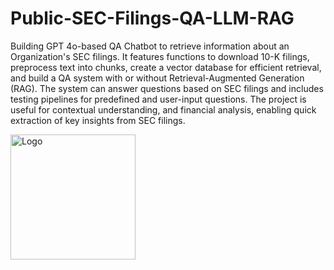 # Public-SEC-Filings-QA-LLM-RAG
Building GPT 4o-based QA Chatbot to retrieve information about an Organization's SEC filings. It features functions to download 10-K filings, preprocess text into chunks, create a vector database for efficient retrieval, and build a QA system with or without Retrieval-Augmented Generation (RAG). The system can answer questions based on SEC filings and includes testing pipelines for predefined and user-input questions.  The project is useful for contextual understanding, and financial analysis, enabling quick extraction of key insights from SEC filings.

<img src="[https://raw.githubusercontent.com/username/repository/main/images/logo.png](https://github.com/siddh30/Public-SEC-Filings-QA-LLM-RAG/blob/main/Rag.png)" alt="Logo" width="200"/>



